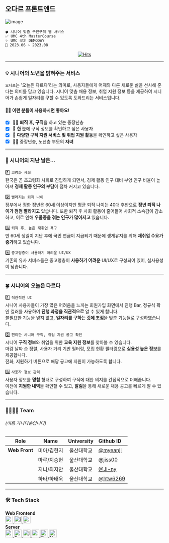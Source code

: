 ## 오다르 프론트엔드
![image](https://github.com/O-dar/O-dar-Web/assets/96537605/f42da920-9489-4686-a023-ec781f0f5bbe)

```
🍀 시니어 맞춤 구인구직 웹 서비스
✅ UMC 4th MasterCourse  
✨ UMC 4th DEMODAY  
📆 2023.06 ~ 2023.08
```

<div align="center"> 
  
[![Hits](https://hits.seeyoufarm.com/api/count/incr/badge.svg?url=https%3A%2F%2Fgithub.com%2FO-dar%2FO-dar-Web&count_bg=%23A2C08A&title_bg=%235B8E31&icon=&icon_color=%23E7E7E7&title=O-dar+Frontend&edge_flat=false)](https://hits.seeyoufarm.com)

<hr/>
</div>

### 💡 시니어의 노년을 밝혀주는 서비스
`오다르`는 '오늘은 다르다'라는 의미로, 사용자들에게 어제와 다른 새로운 삶을 선사해 준다는 의미를 담고 있습니다. 시니어 맞춤 채용 정보, 취업 지원 정보 등을 제공하여 시니어가 손쉽게 일자리를 구할 수 있도록 도와드리는 서비스입니다.  

#### 🙌🏻 이런 분들이 사용하시면 좋아요!  
- [x] 👨🏻 **퇴직 후, 구직**을 하고 있는 중장년층  
- [x] 👤 **한 눈**에 구직 정보를 확인하고 싶은 사용자  
- [x] 👥 **다양한 구직 지원 서비스 및 취업 지원 활동**을 확인하고 싶은 사용자  
- [x] 🧒🏻 중장년층, 노년층 부모의 **자녀**  

---

### 🍂 시니어의 지난 날은...
1️⃣ `고령화 사회`  
한국은 곧 초고령화 사회로 진입하게 되면서, 경제 활동 인구 대비 부양 인구 비율이 높아져 **경제 활동 인구의 부담**이 점차 커지고 있습니다.  
 
2️⃣ `빨라지는 퇴직 나이`  
정부에서 정한 정년은 60세 이상이지만 평균 퇴직 나이는 40대 후반으로 **정년 퇴직 나이가 점점 빨라지고** 있습니다. 또한 퇴직 후 사회 활동이 줄어들어 사회적 소속감이 감소하고, 이로 인해 **우울증을 겪는 인구가 많아지고** 있습니다.  

3️⃣ `퇴직 후, 높은 재취업 욕구`  
만 60세 생일이 지난 후에 국민 연금이 지급되기 때문에 생계유지를 위해 **재취업 수요가 증가**하고 있습니다.  

4️⃣ `중고령층이 사용하기 어려운 UI/UX`  
기존의 유사 서비스들은 중고령층이 **사용하기 어려운** UI/UX로 구성되어 있어, 실사용성이 낮습니다.  

---

### 🍀 시니어의 오늘은 다르다
1️⃣ `직관적인 UI`  
시니어 사용자들이 가장 많은 어려움을 느끼는 회원가입 화면에서 진행 Bar, 정규식 확인 컬러를 사용하여 **진행 과정을 직관적으로** 알 수 있게 합니다.  
불필요한 기능을 넣지 않고, **일자리를 구하는 것에 초점**을 맞춘 기능들로 구성하였습니다.  

2️⃣ `편리한 시니어 구직, 취업 지원 공고 확인`  
시니어 **구직 정보**와 취업을 위한 **교육 지원 정보**를 찾아볼 수 있습니다.  
마감 날짜 순 정렬, 사용자 거리 기반 필터링, 모집 현황 필터링으로 **실용성 높은 정보**를 제공합니다.  
전화, 지원하기 버튼으로 해당 공고에 지원이 가능하도록 합니다.  

3️⃣ `사용자 정보 관리`  
사용자 정보를 **명함** 형태로 구성하여 구직에 대한 의지를 간접적으로 더해줍니다.  
이전에 **지원한 내역**을 확인할 수 있고, **알림**을 통해 새로운 채용 공고를 빠르게 알 수 있습니다.  

---

### 👨‍👩‍👧‍👦 Team
###### (이름 가나다순입니다)  

| Role | Name | University | Github ID |
| :------------: | :------------: | :------------: | :------------ |
| **Web Front** | 미아/김현지 | 울산대학교 | [@myeanji](https://github.com/myeanji) |
|  | 마루/지승현 | 울산대학교 | [@jiss00](https://github.com/jiss00) |
|  | 지니/최지안 | 울산대학교 | [@Ji-ny](https://github.com/Ji-ny) |
|  | 하타/하태욱 | 울산대학교 | [@htw6269](https://github.com/htw6269) |


---

### 🛠️ Tech Stack
**Web Frontend**  
<a href="https://reactjs.org/" target="_blank" rel="noreferrer"> <img src="https://img.shields.io/badge/react-61DAFB?style=for-the-badge&logo=react&logoColor=black" alt="react" height="24"/> </a> <!--React -->
<a href="https://developer.mozilla.org/en-US/docs/Web/JavaScript" target="_blank" rel="noreferrer"> <img src="http://img.shields.io/badge/-Javascript-f7e018?style=for-the-badge&logo=javascript&logoColor=black" alt="javascript" height="24"/> </a> <!-- JavaScript -->
<a href="https://developers.kakao.com/docs/latest/ko/local/dev-guide" target="_blank" rel="noreferrer"> <img src="http://img.shields.io/badge/-Kakao_Local_API-FEE500?style=for-the-badge" alt="Kakao Local API" height="24"/> </a><!--Kakao Local API-->  
**Server**  
<a href="https://nodejs.org" target="_blank" rel="noreferrer"> <img src="http://img.shields.io/badge/-Node.js-333?style=for-the-badge&logo=Node.js" alt="nodejs" height="24"/> </a> <!-- Node.js -->
<a href="https://expressjs.com/ko/" target="_blank" rel="noreferrer"> <img src="http://img.shields.io/badge/-Express.js-000000?style=for-the-badge&logo=Express" alt="Expresjs" height="24"/> </a><!--Express-->
<a href="https://developer.mozilla.org/en-US/docs/Web/JavaScript" target="_blank" rel="noreferrer"> <img src="http://img.shields.io/badge/-Javascript-f7e018?style=for-the-badge&logo=javascript&logoColor=black" alt="javascript" height="24"/> </a> <!-- JavaScript -->
<a href="https://www.postgresql.org/" target="_blank" rel="noreferrer"> <img src="http://img.shields.io/badge/PostgreSQL-4169E1?style=for-the-badge&logo=postgresql&logoColor=white" alt="postgresql" height="24"/> </a> <!-- PostgreSQL -->
<a href="https://www.jetbrains.com/ko-kr/datagrip/" target="_blank" rel="noreferrer"> <img src="http://img.shields.io/badge/DataGripL-000000?style=for-the-badge&logo=DataGrip&logoColor=white" alt="DataGrip" height="24"/> </a> <!--DataGrip-->
<a href="https://www.ncloud.com/" target="_blank" rel="noreferrer"> <img src="http://img.shields.io/badge/-Naver_Cloud_SMS_API-1EC800?style=for-the-badge" alt="Naver Cloud SMS API" height="24"/> </a><!--Naver Cloud SMS API-->  
